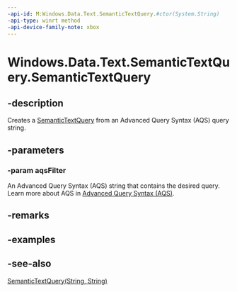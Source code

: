 ```yaml
---
-api-id: M:Windows.Data.Text.SemanticTextQuery.#ctor(System.String)
-api-type: winrt method
-api-device-family-note: xbox
---
```


<!-- Method syntax
public SemanticTextQuery(System.String aqsFilter)
-->

# Windows.Data.Text.SemanticTextQuery.SemanticTextQuery

## -description
Creates a [SemanticTextQuery](semantictextquery.md) from an Advanced Query Syntax (AQS) query string.

## -parameters
### -param aqsFilter
An Advanced Query Syntax (AQS) string that contains the desired query. Learn more about AQS in [Advanced Query Syntax (AQS)](/windows/desktop/lwef/-search-2x-wds-aqsreference).

## -remarks

## -examples

## -see-also
[SemanticTextQuery(String, String)](semantictextquery_semantictextquery_1571897524.md)